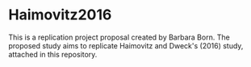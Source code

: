 # Haimovitz2016

This is a replication project proposal created by Barbara Born. The proposed study aims to replicate Haimovitz and Dweck's (2016) study, attached in this repository.
